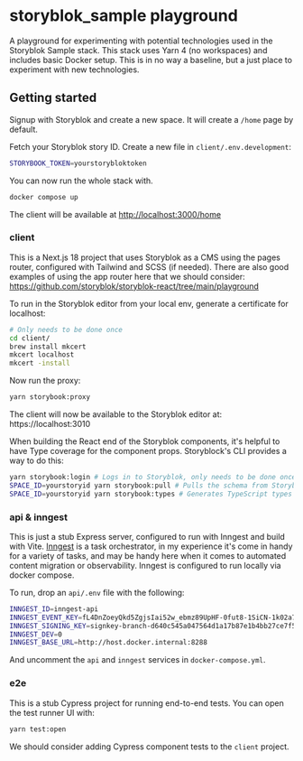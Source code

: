 # storyblok_sample playground

A playground for experimenting with potential technologies used in the Storyblok Sample stack. This stack uses Yarn 4 (no workspaces) and includes basic Docker setup. This is in no way a baseline, but a just place to experiment with new technologies.

## Getting started

Signup with Storyblok and create a new space. It will create a `/home` page by default.

Fetch your Storyblok story ID. Create a new file in `client/.env.development`:
```bash
STORYBOOK_TOKEN=yourstorybloktoken
```

You can now run the whole stack with.
```bash
docker compose up
```

The client will be available at [http://localhost:3000/home](http://localhost:3000/home)

### client

This is a Next.js 18 project that uses Storyblok as a CMS using the pages router, configured with Tailwind and SCSS (if needed). There are also good examples of using the app router here that we should consider:
https://github.com/storyblok/storyblok-react/tree/main/playground

To run in the Storyblok editor from your local env, generate a certificate for localhost:
```bash
# Only needs to be done once
cd client/
brew install mkcert
mkcert localhost
mkcert -install
```

Now run the proxy:
```bash
yarn storybook:proxy
```

The client will now be available to the Storyblok editor at: https://localhost:3010

When building the React end of the Storyblok components, it's helpful to have Type coverage for the component props. Storyblock's CLI provides a way to do this:
```bash
yarn storybook:login # Logs in to Storyblok, only needs to be done once
SPACE_ID=yourstoryid yarn storybook:pull # Pulls the schema from Storyblok as JSON
SPACE_ID=yourstoryid yarn storybook:types # Generates TypeScript types from the JSON
```

### api & inngest
This is just a stub Express server, configured to run with Inngest and build with Vite. [Inngest](https://www.inngest.com/) is a task orchestrator, in my experience it's come in handy for a variety of tasks, and may be handy here when it comes to automated content migration or observability. Inngest is configured to run locally via docker compose.

To run, drop an `api/.env` file with the following:
```bash
INNGEST_ID=inngest-api
INNGEST_EVENT_KEY=fL4DnZoeyQkd5ZgjsIai52w_ebmz89UpHF-0fut8-1SiCN-1k02a7gh48M8v0fHiLSvjhwZ_OmBOX00MUpA2GQ
INNGEST_SIGNING_KEY=signkey-branch-d640c545a047564d1a17b87e1b4bb27ce7f512405aecad133f0d3aaf4b4b1bd8
INNGEST_DEV=0
INNGEST_BASE_URL=http://host.docker.internal:8288
```

And uncomment the `api` and `inngest` services in `docker-compose.yml`.

### e2e
This is a stub Cypress project for running end-to-end tests. You can open the test runner UI with:
```bash
yarn test:open
```

We should consider adding Cypress component tests to the `client` project.
